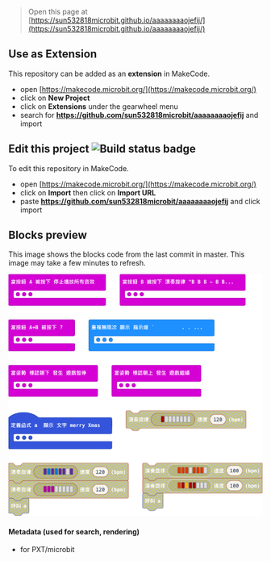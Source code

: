 
> Open this page at [https://sun532818microbit.github.io/aaaaaaaaojefij/](https://sun532818microbit.github.io/aaaaaaaaojefij/)

## Use as Extension

This repository can be added as an **extension** in MakeCode.

* open [https://makecode.microbit.org/](https://makecode.microbit.org/)
* click on **New Project**
* click on **Extensions** under the gearwheel menu
* search for **https://github.com/sun532818microbit/aaaaaaaaojefij** and import

## Edit this project ![Build status badge](https://github.com/sun532818microbit/aaaaaaaaojefij/workflows/MakeCode/badge.svg)

To edit this repository in MakeCode.

* open [https://makecode.microbit.org/](https://makecode.microbit.org/)
* click on **Import** then click on **Import URL**
* paste **https://github.com/sun532818microbit/aaaaaaaaojefij** and click import

## Blocks preview

This image shows the blocks code from the last commit in master.
This image may take a few minutes to refresh.

![A rendered view of the blocks](https://github.com/sun532818microbit/aaaaaaaaojefij/raw/master/.github/makecode/blocks.png)

#### Metadata (used for search, rendering)

* for PXT/microbit
<script src="https://makecode.com/gh-pages-embed.js"></script><script>makeCodeRender("{{ site.makecode.home_url }}", "{{ site.github.owner_name }}/{{ site.github.repository_name }}");</script>
